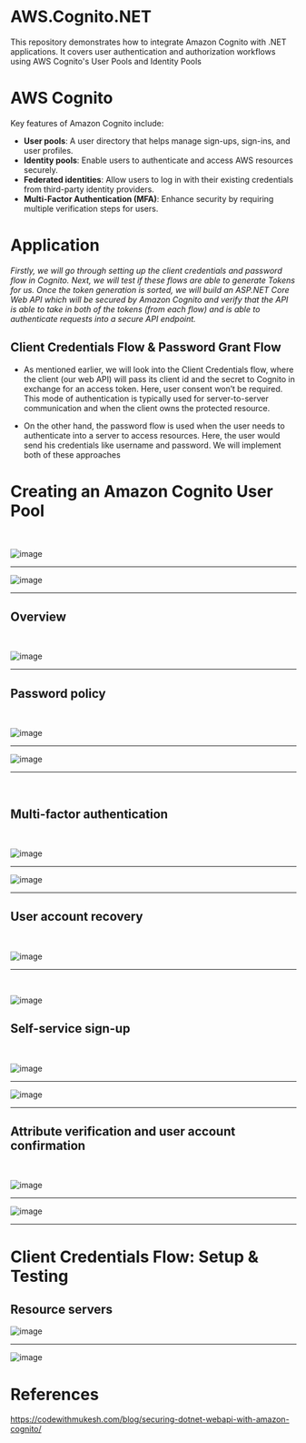 # AWS.Cognito.NET
This repository demonstrates how to integrate Amazon Cognito with .NET applications. It covers user authentication and authorization workflows using AWS Cognito's User Pools and Identity Pools

# AWS Cognito
Key features of Amazon Cognito include:

- **User pools**: A user directory that helps manage sign-ups, sign-ins, and user profiles.
- **Identity pools**: Enable users to authenticate and access AWS resources securely.
- **Federated identities**: Allow users to log in with their existing credentials from third-party identity providers.
- **Multi-Factor Authentication (MFA)**: Enhance security by requiring multiple verification steps for users.

# Application
_Firstly, we will go through setting up the client credentials and password flow in Cognito. Next, we will test if these flows are able to generate Tokens for us. Once the token generation is sorted, we will build an ASP.NET Core Web API which will be secured by Amazon Cognito and verify that the API is able to take in both of the tokens (from each flow) and is able to authenticate requests into a secure API endpoint._

## Client Credentials Flow & Password Grant Flow
- As mentioned earlier, we will look into the Client Credentials flow, where the client (our web API) will pass its client id and the secret to Cognito in exchange for an access token. Here, user consent won’t be required. This mode of authentication is typically used for server-to-server communication and when the client owns the protected resource.

- On the other hand, the password flow is used when the user needs to authenticate into a server to access resources. Here, the user would send his credentials like username and password.
We will implement both of these approaches

# Creating an Amazon Cognito User Pool

</br>

![image](https://github.com/user-attachments/assets/9d8a3fa7-6204-4cf2-ae41-53b6654d332d)


----


![image](https://github.com/user-attachments/assets/4ccaebcd-de9b-497e-b1a3-5d6699c8c7af)


-----

## Overview

</br>

![image](https://github.com/user-attachments/assets/d5c3ac69-cb7e-420c-a828-9b5f1789a39b)

-----


## Password policy 

</br>

![image](https://github.com/user-attachments/assets/557c454d-1cb4-43c2-8bf2-56b216a82f74)

-----

![image](https://github.com/user-attachments/assets/2664a543-76d0-48da-a32c-a924a09b8240)


----


</br>

## Multi-factor authentication 

</br>

![image](https://github.com/user-attachments/assets/f0768eac-1cb3-4883-8c61-eb492f247a8d)

----

![image](https://github.com/user-attachments/assets/cdb1c0dd-ed55-4e79-8fd4-e0f0d78762e4)


--------

## User account recovery

</br>

![image](https://github.com/user-attachments/assets/41ce3dce-6c14-434e-a0b2-f4dfaa21495e)

-----

</br>

![image](https://github.com/user-attachments/assets/5f4d77c6-db0d-4320-86f3-c255086da8fe)


## Self-service sign-up

</br>


![image](https://github.com/user-attachments/assets/3ce48325-a1d0-4400-95d5-94045afad9c1)

----

![image](https://github.com/user-attachments/assets/967aadb9-ceae-45c8-b7ed-604aae4001e8)

---------

## Attribute verification and user account confirmation

</br>

![image](https://github.com/user-attachments/assets/eb3d5350-c067-4d48-8a5c-d63d4f9a52ac)



----

![image](https://github.com/user-attachments/assets/816f40ff-1387-42cc-99e0-b2afc51eeecc)

----


# Client Credentials Flow: Setup & Testing

## Resource servers

![image](https://github.com/user-attachments/assets/e3c82b06-dd75-44dc-9351-9a96febc606d)

---

![image](https://github.com/user-attachments/assets/b79f3eaa-e50b-4819-bbcc-af25fc103711)




# References

https://codewithmukesh.com/blog/securing-dotnet-webapi-with-amazon-cognito/
